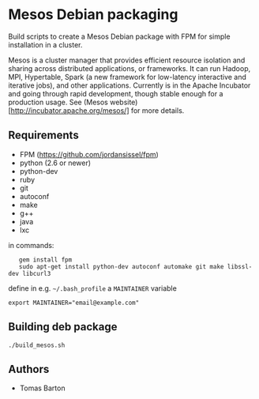 # Mesos Debian packaging

Build scripts to create a Mesos Debian package with FPM for simple installation in a cluster. 

Mesos is a cluster manager that provides efficient resource isolation and sharing across distributed applications, or frameworks. It can run Hadoop, MPI, Hypertable, Spark (a new framework for low-latency interactive and iterative jobs), and other applications. Currently is in the Apache Incubator and going through rapid development, though stable enough for a production usage. See (Mesos website)[http://incubator.apache.org/mesos/] for more details.

## Requirements

  * FPM (https://github.com/jordansissel/fpm)
  * python (2.6 or newer)
  * python-dev
  * ruby
  * git
  * autoconf
  * make
  * g++
  * java
  * lxc

in commands: 

       gem install fpm
       sudo apt-get install python-dev autoconf automake git make libssl-dev libcurl3

define in e.g. `~/.bash_profile` a `MAINTAINER` variable

	export MAINTAINER="email@example.com"

## Building deb package

	./build_mesos.sh

## Authors

   * Tomas Barton


